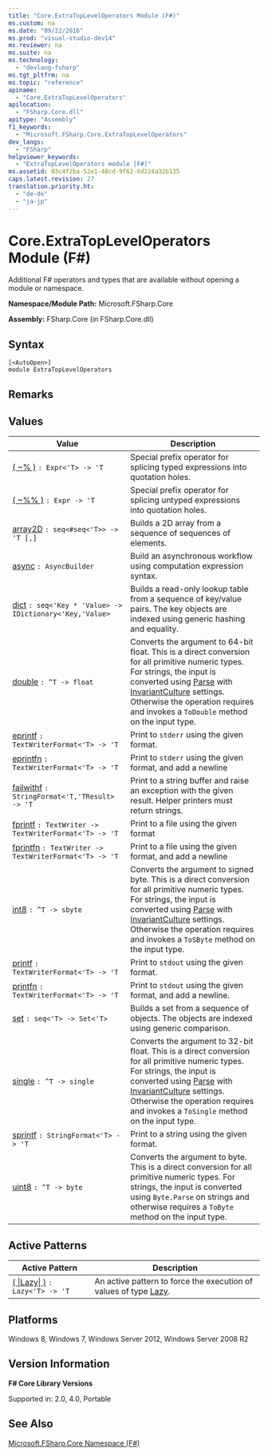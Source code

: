 ```yaml
---
title: "Core.ExtraTopLevelOperators Module (F#)"
ms.custom: na
ms.date: "09/22/2016"
ms.prod: "visual-studio-dev14"
ms.reviewer: na
ms.suite: na
ms.technology: 
  - "devlang-fsharp"
ms.tgt_pltfrm: na
ms.topic: "reference"
apiname: 
  - "Core.ExtraTopLevelOperators"
apilocation: 
  - "FSharp.Core.dll"
apitype: "Assembly"
f1_keywords: 
  - "Microsoft.FSharp.Core.ExtraTopLevelOperators"
dev_langs: 
  - "FSharp"
helpviewer_keywords: 
  - "ExtraTopLevelOperators module [F#]"
ms.assetid: 03c4f2ba-52e1-48cd-9f62-6d224a32b135
caps.latest.revision: 27
translation.priority.ht: 
  - "de-de"
  - "ja-jp"
---
```

# Core.ExtraTopLevelOperators Module (F#)
Additional F# operators and types that are available without opening a module or namespace.  
  
 **Namespace/Module Path:** Microsoft.FSharp.Core  
  
 **Assembly:** FSharp.Core (in FSharp.Core.dll)  
  
## Syntax  
  
```  
[<AutoOpen>]  
module ExtraTopLevelOperators  
```  
  
## Remarks  
  
## Values  
  
|Value|Description|  
|-----------|-----------------|  
|[( ~% )](../Topic/ExtraTopLevelOperators.\(%20~%25%3C'T%3E%20Function%20\(F%23\).md)  `: Expr<'T> -> 'T`|Special prefix operator for splicing typed expressions into quotation holes.|  
|[( ~%% )](../Topic/ExtraTopLevelOperators.\(%20~%25%25%20\)%3C'T%3E%20Function%20\(F%23\).md)  `: Expr -> 'T`|Special prefix operator for splicing untyped expressions into quotation holes.|  
|[array2D](../Topic/ExtraTopLevelOperators.array2D%3C'T%3E%20Function%20\(F%23\).md)  `: seq<#seq<'T>> -> 'T [,]`|Builds a 2D array from a sequence of sequences of elements.|  
|[async](../Topic/ExtraTopLevelOperators.async%20Function%20\(F%23\).md)  `: AsyncBuilder`|Build an asynchronous workflow using computation expression syntax.|  
|[dict](../Topic/ExtraTopLevelOperators.dict%3C'Key,'Value%3E%20Function%20\(F%23\).md)  `: seq<'Key * 'Value> -> IDictionary<'Key,'Value>`|Builds a read-only lookup table from a sequence of key/value pairs. The key objects are indexed using generic hashing and equality.|  
|[double](../Topic/ExtraTopLevelOperators.double%3C%5ET%3E%20Function%20\(F%23\).md)  `: ^T -> float`|Converts the argument to 64-bit float. This is a direct conversion for all primitive numeric types. For strings, the input is converted using [Parse](assetId:///M:System.Double.Parse(System.String)?qualifyHint=False&autoUpgrade=True) with [InvariantCulture](assetId:///P:System.Globalization.CultureInfo.InvariantCulture?qualifyHint=False&autoUpgrade=True) settings. Otherwise the operation requires and invokes a `ToDouble` method on the input type.|  
|[eprintf](../Topic/ExtraTopLevelOperators.eprintf%3C'T%3E%20Function%20\(F%23\).md)  `: TextWriterFormat<'T> -> 'T`|Print to `stderr` using the given format.|  
|[eprintfn](../Topic/ExtraTopLevelOperators.eprintfn%3C'T%3E%20Function%20\(F%23\).md)  `: TextWriterFormat<'T> -> 'T`|Print to `stderr` using the given format, and add a newline|  
|[failwithf](../Topic/ExtraTopLevelOperators.failwithf%3C'T,'Result%3E%20Function%20\(F%23\).md)  `: StringFormat<'T,'TResult> -> 'T`|Print to a string buffer and raise an exception with the given result. Helper printers must return strings.|  
|[fprintf](../Topic/ExtraTopLevelOperators.fprintf%3C'T%3E%20Function%20\(F%23\).md)  `: TextWriter -> TextWriterFormat<'T> -> 'T`|Print to a file using the given format|  
|[fprintfn](../Topic/ExtraTopLevelOperators.fprintfn%3C'T%3E%20Function%20\(F%23\).md)  `: TextWriter -> TextWriterFormat<'T> -> 'T`|Print to a file using the given format, and add a newline|  
|[int8](../Topic/ExtraTopLevelOperators.int8%3C%5ET%3E%20Function%20\(F%23\).md)  `: ^T -> sbyte`|Converts the argument to signed byte. This is a direct conversion for all primitive numeric types. For strings, the input is converted using [Parse](assetId:///M:System.SByte.Parse(System.String)?qualifyHint=False&autoUpgrade=True) with [InvariantCulture](assetId:///P:System.Globalization.CultureInfo.InvariantCulture?qualifyHint=False&autoUpgrade=True) settings. Otherwise the operation requires and invokes a `ToSByte` method on the input type.|  
|[printf](../Topic/ExtraTopLevelOperators.printf%3C'T%3E%20Function%20\(F%23\).md)  `: TextWriterFormat<'T> -> 'T`|Print to `stdout` using the given format.|  
|[printfn](../Topic/ExtraTopLevelOperators.printfn%3C'T%3E%20Function%20\(F%23\).md)  `: TextWriterFormat<'T> -> 'T`|Print to `stdout` using the given format, and add a newline.|  
|[set](../Topic/ExtraTopLevelOperators.set%3C'T%3E%20Function%20\(F%23\).md)  `: seq<'T> -> Set<'T>`|Builds a set from a sequence of objects. The objects are indexed using generic comparison.|  
|[single](../Topic/ExtraTopLevelOperators.single%3C%5ET%3E%20Function%20\(F%23\).md)  `: ^T -> single`|Converts the argument to 32-bit float. This is a direct conversion for all primitive numeric types. For strings, the input is converted using [Parse](assetId:///M:System.Single.Parse(System.String)?qualifyHint=False&autoUpgrade=True) with [InvariantCulture](assetId:///P:System.Globalization.CultureInfo.InvariantCulture?qualifyHint=False&autoUpgrade=True) settings. Otherwise the operation requires and invokes a `ToSingle` method on the input type.|  
|[sprintf](../Topic/ExtraTopLevelOperators.sprintf%3C'T%3E%20Function%20\(F%23\).md)  `: StringFormat<'T> -> 'T`|Print to a string using the given format.|  
|[uint8](../Topic/ExtraTopLevelOperators.uint8%3C%5ET%3E%20Function%20\(F%23\).md)  `: ^T -> byte`|Converts the argument to byte. This is a direct conversion for all primitive numeric types. For strings, the input is converted using `Byte.Parse` on strings and otherwise requires a `ToByte` method on the input type.|  
  
## Active Patterns  
  
|Active Pattern|Description|  
|--------------------|-----------------|  
|[( &#124;Lazy&#124; )](../Topic/ExtraTopLevelOperators.Lazy%3C'T%3E%20Active%20Pattern%20\(F%23\).md)  `: Lazy<'T> -> 'T`|An active pattern to force the execution of values of type [Lazy](../Topic/Control.Lazy%3C'T%3E%20Type%20Abbreviation%20\(F%23\).md).|  
  
## Platforms  
 Windows 8, Windows 7, Windows Server 2012, Windows Server 2008 R2  
  
## Version Information  
 **F# Core Library Versions**  
  
 Supported in: 2.0, 4.0, Portable  
  
## See Also  
 [Microsoft.FSharp.Core Namespace (F#)](../Topic/Microsoft.FSharp.Core%20Namespace%20\(F%23\).md)